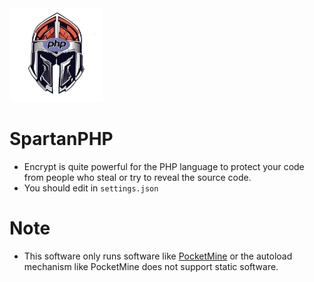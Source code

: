 <img src="https://github.com/VennDev/SpartanPHP/blob/main/icon.png" alt="SpartanPHP" height="150" width="150" />

# SpartanPHP
- Encrypt is quite powerful for the PHP language to protect your code from people who steal or try to reveal the source code.
- You should edit in `settings.json`

# Note
- This software only runs software like [PocketMine](https://github.com/pmmp/PocketMine-MP) or the autoload mechanism like PocketMine does not support static software.
